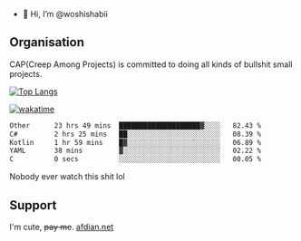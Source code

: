 - 👋 Hi, I’m @woshishabii

## Organisation

CAP(Creep Among Projects) is committed to doing all kinds of bullshit small projects.

[![Top Langs](https://github-readme-stats.vercel.app/api/top-langs/?username=woshishabii&layout=compact)](https://github.com/anuraghazra/github-readme-stats)

[![wakatime](https://wakatime.com/badge/user/34d02784-acc1-4a16-82d7-33fdb53c4ed6.svg)](https://wakatime.com/@34d02784-acc1-4a16-82d7-33fdb53c4ed6)


<!--START_SECTION:waka-->

```txt
Other      23 hrs 49 mins  ████████████████████▓░░░░   82.43 %
C#         2 hrs 25 mins   ██░░░░░░░░░░░░░░░░░░░░░░░   08.39 %
Kotlin     1 hr 59 mins    █▓░░░░░░░░░░░░░░░░░░░░░░░   06.89 %
YAML       38 mins         ▓░░░░░░░░░░░░░░░░░░░░░░░░   02.22 %
C          0 secs          ░░░░░░░░░░░░░░░░░░░░░░░░░   00.05 %
```

<!--END_SECTION:waka-->

Nobody ever watch this shit lol

## Support
I'm cute, ~~pay me~~.
[afdian.net](https://afdian.com/a/woshishabi)

<!---
woshishabii/woshishabii is a ✨ special ✨ repository because its `README.md` (this file) appears on your GitHub profile.
You can click the Preview link to take a look at your changes.
--->
